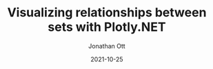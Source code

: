 ---
title: "Visualizing relationships between sets with Plotly.NET"
author: Jonathan Ott
author_link: https://github.com/joott
category: studynote
date: 2021-10-25
summary: Advanced usage of Plotly.NET for creating Venn and UpsetPlot diagramms to visualize relationshipts between sets of any size.
---
